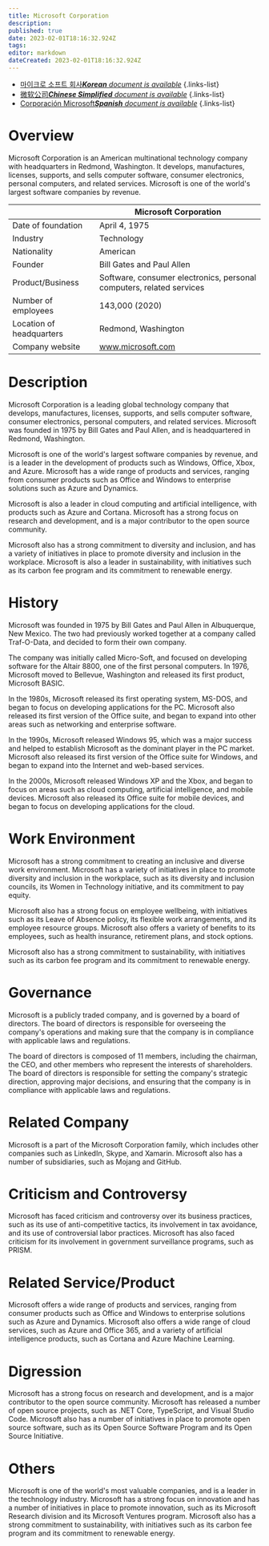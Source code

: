 ```yaml
---
title: Microsoft Corporation
description: 
published: true
date: 2023-02-01T18:16:32.924Z
tags: 
editor: markdown
dateCreated: 2023-02-01T18:16:32.924Z
---
```


- [마이크로 소프트 회사***Korean** document is available*](/ko/Knowledge-base/Dictionary/Company/microsoft-corporation)
{.links-list}
- [微软公司***Chinese Simplified** document is available*](/zh/Knowledge-base/Dictionary/Company/microsoft-corporation)
{.links-list}
- [Corporación Microsoft***Spanish** document is available*](/es/Knowledge-base/Dictionary/Company/microsoft-corporation)
{.links-list}


# Overview
Microsoft Corporation is an American multinational technology company with headquarters in Redmond, Washington. It develops, manufactures, licenses, supports, and sells computer software, consumer electronics, personal computers, and related services. Microsoft is one of the world's largest software companies by revenue.

| | Microsoft Corporation |
|---|---|
| Date of foundation | April 4, 1975 |
| Industry | Technology |
| Nationality | American |
| Founder | Bill Gates and Paul Allen |
| Product/Business | Software, consumer electronics, personal computers, related services |
| Number of employees | 143,000 (2020) |
| Location of headquarters | Redmond, Washington |
| Company website | www.microsoft.com |

# Description
Microsoft Corporation is a leading global technology company that develops, manufactures, licenses, supports, and sells computer software, consumer electronics, personal computers, and related services. Microsoft was founded in 1975 by Bill Gates and Paul Allen, and is headquartered in Redmond, Washington.

Microsoft is one of the world's largest software companies by revenue, and is a leader in the development of products such as Windows, Office, Xbox, and Azure. Microsoft has a wide range of products and services, ranging from consumer products such as Office and Windows to enterprise solutions such as Azure and Dynamics.

Microsoft is also a leader in cloud computing and artificial intelligence, with products such as Azure and Cortana. Microsoft has a strong focus on research and development, and is a major contributor to the open source community.

Microsoft also has a strong commitment to diversity and inclusion, and has a variety of initiatives in place to promote diversity and inclusion in the workplace. Microsoft is also a leader in sustainability, with initiatives such as its carbon fee program and its commitment to renewable energy.

# History
Microsoft was founded in 1975 by Bill Gates and Paul Allen in Albuquerque, New Mexico. The two had previously worked together at a company called Traf-O-Data, and decided to form their own company.

The company was initially called Micro-Soft, and focused on developing software for the Altair 8800, one of the first personal computers. In 1976, Microsoft moved to Bellevue, Washington and released its first product, Microsoft BASIC.

In the 1980s, Microsoft released its first operating system, MS-DOS, and began to focus on developing applications for the PC. Microsoft also released its first version of the Office suite, and began to expand into other areas such as networking and enterprise software.

In the 1990s, Microsoft released Windows 95, which was a major success and helped to establish Microsoft as the dominant player in the PC market. Microsoft also released its first version of the Office suite for Windows, and began to expand into the Internet and web-based services.

In the 2000s, Microsoft released Windows XP and the Xbox, and began to focus on areas such as cloud computing, artificial intelligence, and mobile devices. Microsoft also released its Office suite for mobile devices, and began to focus on developing applications for the cloud.

# Work Environment
Microsoft has a strong commitment to creating an inclusive and diverse work environment. Microsoft has a variety of initiatives in place to promote diversity and inclusion in the workplace, such as its diversity and inclusion councils, its Women in Technology initiative, and its commitment to pay equity.

Microsoft also has a strong focus on employee wellbeing, with initiatives such as its Leave of Absence policy, its flexible work arrangements, and its employee resource groups. Microsoft also offers a variety of benefits to its employees, such as health insurance, retirement plans, and stock options.

Microsoft also has a strong commitment to sustainability, with initiatives such as its carbon fee program and its commitment to renewable energy.

# Governance
Microsoft is a publicly traded company, and is governed by a board of directors. The board of directors is responsible for overseeing the company's operations and making sure that the company is in compliance with applicable laws and regulations.

The board of directors is composed of 11 members, including the chairman, the CEO, and other members who represent the interests of shareholders. The board of directors is responsible for setting the company's strategic direction, approving major decisions, and ensuring that the company is in compliance with applicable laws and regulations.

# Related Company
Microsoft is a part of the Microsoft Corporation family, which includes other companies such as LinkedIn, Skype, and Xamarin. Microsoft also has a number of subsidiaries, such as Mojang and GitHub.

# Criticism and Controversy
Microsoft has faced criticism and controversy over its business practices, such as its use of anti-competitive tactics, its involvement in tax avoidance, and its use of controversial labor practices. Microsoft has also faced criticism for its involvement in government surveillance programs, such as PRISM.

# Related Service/Product
Microsoft offers a wide range of products and services, ranging from consumer products such as Office and Windows to enterprise solutions such as Azure and Dynamics. Microsoft also offers a wide range of cloud services, such as Azure and Office 365, and a variety of artificial intelligence products, such as Cortana and Azure Machine Learning.

# Digression
Microsoft has a strong focus on research and development, and is a major contributor to the open source community. Microsoft has released a number of open source projects, such as .NET Core, TypeScript, and Visual Studio Code. Microsoft also has a number of initiatives in place to promote open source software, such as its Open Source Software Program and its Open Source Initiative.

# Others
Microsoft is one of the world's most valuable companies, and is a leader in the technology industry. Microsoft has a strong focus on innovation and has a number of initiatives in place to promote innovation, such as its Microsoft Research division and its Microsoft Ventures program. Microsoft also has a strong commitment to sustainability, with initiatives such as its carbon fee program and its commitment to renewable energy.